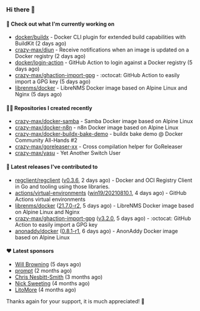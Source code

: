 ### Hi there 👋

#### 👷 Check out what I'm currently working on

- [docker/buildx](https://github.com/docker/buildx) - Docker CLI plugin for extended build capabilities with BuildKit (2 days ago)
- [crazy-max/diun](https://github.com/crazy-max/diun) - Receive notifications when an image is updated on a Docker registry (2 days ago)
- [docker/login-action](https://github.com/docker/login-action) - GitHub Action to login against a Docker registry (5 days ago)
- [crazy-max/ghaction-import-gpg](https://github.com/crazy-max/ghaction-import-gpg) - :octocat: GitHub Action to easily import a GPG key (5 days ago)
- [librenms/docker](https://github.com/librenms/docker) - LibreNMS Docker image based on Alpine Linux and Nginx (5 days ago)

#### 👨‍💻 Repositories I created recently

- [crazy-max/docker-samba](https://github.com/crazy-max/docker-samba) - Samba Docker image based on Alpine Linux
- [crazy-max/docker-n8n](https://github.com/crazy-max/docker-n8n) - n8n Docker image based on Alpine Linux
- [crazy-max/docker-buildx-bake-demo](https://github.com/crazy-max/docker-buildx-bake-demo) - buildx bake demo @ Docker Community All-Hands #2
- [crazy-max/goreleaser-xx](https://github.com/crazy-max/goreleaser-xx) - Cross compilation helper for GoReleaser
- [crazy-max/yasu](https://github.com/crazy-max/yasu) - Yet Another Switch User

#### 🚀 Latest releases I've contributed to

- [regclient/regclient](https://github.com/regclient/regclient) ([v0.3.6](https://github.com/regclient/regclient/releases/tag/v0.3.6), 2 days ago) - Docker and OCI Registry Client in Go and tooling using those libraries.
- [actions/virtual-environments](https://github.com/actions/virtual-environments) ([win19/20210810.1](https://github.com/actions/virtual-environments/releases/tag/win19%2F20210810.1), 4 days ago) - GitHub Actions virtual environments
- [librenms/docker](https://github.com/librenms/docker) ([21.7.0-r2](https://github.com/librenms/docker/releases/tag/21.7.0-r2), 5 days ago) - LibreNMS Docker image based on Alpine Linux and Nginx
- [crazy-max/ghaction-import-gpg](https://github.com/crazy-max/ghaction-import-gpg) ([v3.2.0](https://github.com/crazy-max/ghaction-import-gpg/releases/tag/v3.2.0), 5 days ago) - :octocat: GitHub Action to easily import a GPG key
- [anonaddy/docker](https://github.com/anonaddy/docker) ([0.8.1-r1](https://github.com/anonaddy/docker/releases/tag/0.8.1-r1), 6 days ago) - AnonAddy Docker image based on Alpine Linux

#### ❤️ Latest sponsors
- [Will Browning](https://github.com/willbrowningme) (5 days ago)
- [prompt](https://github.com/pr-mpt) (2 months ago)
- [Chris Nesbitt-Smith](https://github.com/chrisns) (3 months ago)
- [Nick Sweeting](https://github.com/pirate) (4 months ago)
- [LitoMore](https://github.com/LitoMore) (4 months ago)

Thanks again for your support, it is much appreciated! 🙏
